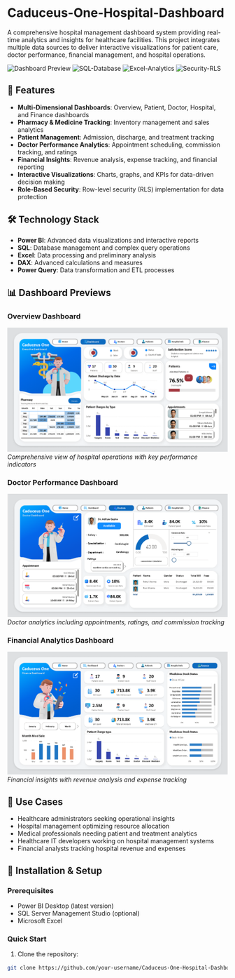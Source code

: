 # Caduceus-One-Hospital-Dashboard

A comprehensive hospital management dashboard system providing real-time analytics and insights for healthcare facilities. This project integrates multiple data sources to deliver interactive visualizations for patient care, doctor performance, financial management, and hospital operations.

![Dashboard Preview](https://img.shields.io/badge/PowerBI-Visualization-yellow?style=for-the-badge&logo=powerbi)
![SQL-Database](https://img.shields.io/badge/SQL-Database-blue?style=for-the-badge&logo=mysql)
![Excel-Analytics](https://img.shields.io/badge/Excel-Analytics-green?style=for-the-badge&logo=microsoftexcel)
![Security-RLS](https://img.shields.io/badge/Security-RLS-red?style=for-the-badge&logo=securityscorecard)

## 🚀 Features

- **Multi-Dimensional Dashboards**: Overview, Patient, Doctor, Hospital, and Finance dashboards
- **Pharmacy & Medicine Tracking**: Inventory management and sales analytics
- **Patient Management**: Admission, discharge, and treatment tracking
- **Doctor Performance Analytics**: Appointment scheduling, commission tracking, and ratings
- **Financial Insights**: Revenue analysis, expense tracking, and financial reporting
- **Interactive Visualizations**: Charts, graphs, and KPIs for data-driven decision making
- **Role-Based Security**: Row-level security (RLS) implementation for data protection

## 🛠️ Technology Stack

- **Power BI**: Advanced data visualizations and interactive reports
- **SQL**: Database management and complex query operations
- **Excel**: Data processing and preliminary analysis
- **DAX**: Advanced calculations and measures
- **Power Query**: Data transformation and ETL processes


## 📊 Dashboard Previews

### Overview Dashboard
![Overview Dashboard](3.png)
*Comprehensive view of hospital operations with key performance indicators*

### Doctor Performance Dashboard
![Doctor Dashboard](4.png)
*Doctor analytics including appointments, ratings, and commission tracking*

### Financial Analytics Dashboard
![Finance Dashboard](7.png)
*Financial insights with revenue analysis and expense tracking*

## 🏥 Use Cases

- Healthcare administrators seeking operational insights
- Hospital management optimizing resource allocation
- Medical professionals needing patient and treatment analytics
- Healthcare IT developers working on hospital management systems
- Financial analysts tracking hospital revenue and expenses

## 🔧 Installation & Setup

### Prerequisites
- Power BI Desktop (latest version)
- SQL Server Management Studio (optional)
- Microsoft Excel

### Quick Start
1. Clone the repository:
```bash
git clone https://github.com/your-username/Caduceus-One-Hospital-Dashboard.git



